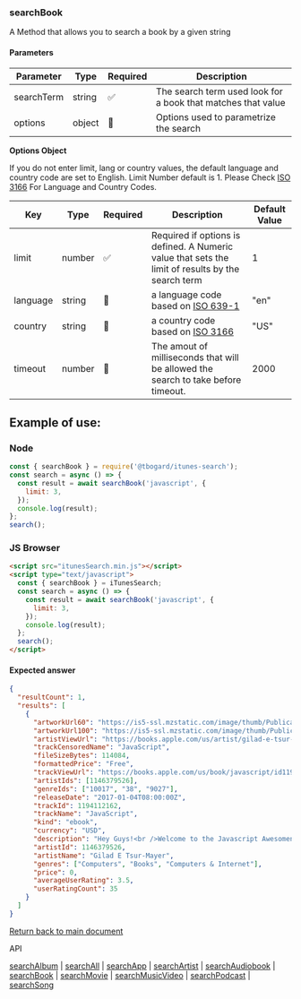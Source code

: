 ### searchBook

A Method that allows you to search a book by a given string

#### Parameters

| Parameter  | Type   | Required | Description                                                  |
| ---------- | ------ | -------- | ------------------------------------------------------------ |
| searchTerm | string | ✅       | The search term used look for a book that matches that value |
| options    | object | 🔴       | Options used to parametrize the search                       |

<b>Options Object</b>

If you do not enter limit, lang or country values, the default language and country code are set to English. Limit Number default is 1.
Please Check [ISO 3166](https://en.wikipedia.org/wiki/ISO_3166-1_alpha-2) For Language and Country Codes.

| Key      | Type   | Required | Description                                                                                       | Default Value |
| -------- | ------ | -------- | ------------------------------------------------------------------------------------------------- | ------------- |
| limit    | number | ✅       | Required if options is defined. A Numeric value that sets the limit of results by the search term | 1             |
| language | string | 🔴       | a language code based on [ISO 639-1](https://en.wikipedia.org/wiki/List_of_ISO_639-1_codes)       | "en"          |
| country  | string | 🔴       | a country code based on [ISO 3166](https://en.wikipedia.org/wiki/ISO_3166-1_alpha-2)              | "US"          |
| timeout  | number | 🔴       | The amout of milliseconds that will be allowed the search to take before timeout.                 | 2000          |

## Example of use:

### Node

```js
const { searchBook } = require('@tbogard/itunes-search');
const search = async () => {
  const result = await searchBook('javascript', {
    limit: 3,
  });
  console.log(result);
};
search();
```

### JS Browser

```html
<script src="itunesSearch.min.js"></script>
<script type="text/javascript">
  const { searchBook } = iTunesSearch;
  const search = async () => {
    const result = await searchBook('javascript', {
      limit: 3,
    });
    console.log(result);
  };
  search();
</script>
```

#### Expected answer

```json
{
  "resultCount": 1,
  "results": [
    {
      "artworkUrl60": "https://is5-ssl.mzstatic.com/image/thumb/Publication122/v4/a7/e8/92/a7e892da-c8f7-46ee-4b9d-e31ce0b39132/source/60x60bb.jpg",
      "artworkUrl100": "https://is5-ssl.mzstatic.com/image/thumb/Publication122/v4/a7/e8/92/a7e892da-c8f7-46ee-4b9d-e31ce0b39132/source/100x100bb.jpg",
      "artistViewUrl": "https://books.apple.com/us/artist/gilad-e-tsur-mayer/1146379526?uo=4",
      "trackCensoredName": "JavaScript",
      "fileSizeBytes": 114084,
      "formattedPrice": "Free",
      "trackViewUrl": "https://books.apple.com/us/book/javascript/id1194112162?uo=4",
      "artistIds": [1146379526],
      "genreIds": ["10017", "38", "9027"],
      "releaseDate": "2017-01-04T08:00:00Z",
      "trackId": 1194112162,
      "trackName": "JavaScript",
      "kind": "ebook",
      "currency": "USD",
      "description": "Hey Guys!<br />Welcome to the Javascript Awesomeness Book, where you will learn to write the basics of Javascript, the awesome way!<br />My name is Gilad, and I will lead you through this amazing course!<br />I began my career as a web developer, but soon transitioned to entrepreneurship, where I founded my very own startup company.<br />Currently, I work at the company I founded from scratch, doing what I love most - teaching you guys!<br />I designed this book for anyone seeking to learn basic of Javascript and begin a career as a rockstar web developer, as well as anybody who just loves to expand their knowledge.<br />By the end of the book, you will have a rock solid knowledge of all Javascript building blocks such as:<br />●Javascript Variables<br />●Javascript Functions<br />●Javascript If Statement<br />●Javascript Form Validation<br />●And many many more…<br />I will teach you the latest version of Javascript by the standards of the W3C Association. These standards are used by all the major companies in the world.<br />I will not only cover all these topics, but I will also give you an opportunity to practice them by giving you a pop quiz every now and then.<br />The ideal student for this course is anybody who wants to expand their knowledge of Javascript or get a leg up in the web developer world.<br />To take this Book, you will have to know the basics of HTML and CSS, and also come open-minded to my silly jokes!<br />You are free to take a look at the course description, and I look forward to meeting you inside.",
      "artistId": 1146379526,
      "artistName": "Gilad E Tsur-Mayer",
      "genres": ["Computers", "Books", "Computers & Internet"],
      "price": 0,
      "averageUserRating": 3.5,
      "userRatingCount": 35
    }
  ]
}
```

[Return back to main document](https://tbogard.github.io/itunes-search/)

API

[searchAlbum](./searchAlbum.md) | [searchAll](./searchAll.md) | [searchApp](./searchApp.md) | [searchArtist](./searchArtist.md) | [searchAudiobook](./searchAudiobook.md) | [searchBook](./searchBook.md) | [searchMovie](./searchMovie.md) | [searchMusicVideo](./searchMusicVideo.md) | [searchPodcast](./searchPodcast.md) | [searchSong](./searchSong.md)

